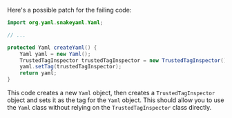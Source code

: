 Here's a possible patch for the failing code:

```java
import org.yaml.snakeyaml.Yaml;

// ...

protected Yaml createYaml() {
    Yaml yaml = new Yaml();
    TrustedTagInspector trustedTagInspector = new TrustedTagInspector();
    yaml.setTag(trustedTagInspector);
    return yaml;
}
```

This code creates a new `Yaml` object, then creates a `TrustedTagInspector` object and sets it as the tag for the `Yaml` object. This should allow you to use the `Yaml` class without relying on the `TrustedTagInspector` class directly.